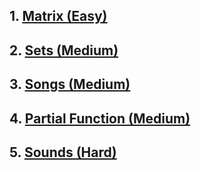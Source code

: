 ## 1. [Matrix (Easy)](./Matrix.md)
## 2. [Sets (Medium)](./Sets.md)
## 3. [Songs (Medium)](./Songs.md)
## 4. [Partial Function (Medium)](./PartialFunction.md)
## 5. [Sounds (Hard)](./Sounds.md)
